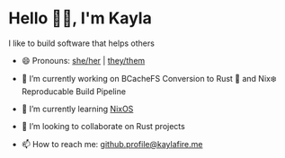 # Hello 👋🏻, I'm Kayla
I like to build software that helps others
- 😄 Pronouns: [she/her](http://my.pronoun.is/she) | [they/them](http://my.pronoun.is/they/.../themselves)
- 🔭 I’m currently working on BCacheFS Conversion to Rust 🦀 and Nix❄️ Reproducable Build Pipeline
- 🌱 I’m currently learning [NixOS](https://github.com/nixos/nixpkgs)
- 👯 I’m looking to collaborate on Rust projects

- 📫 How to reach me: github.profile@kaylafire.me
<!--
- 🤔 I’m looking for help with ...
- ⚡ Fun fact: ...
-->
